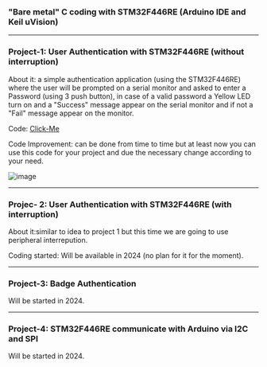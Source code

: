 ### "Bare metal" C coding with STM32F446RE (Arduino IDE and Keil uVision)
-----------------------------------------------------------------------------------------------------------------------------------
### Project-1: User Authentication with STM32F446RE (without interruption)
About it: a simple authentication application (using the STM32F446RE) where the user will be prompted on a serial monitor and asked to enter a Password (using 3 push button), in case of a valid password a Yellow LED turn on and a "Success" message appear on the serial monitor and if not a "Fail" message appear on the monitor.

Code: [Click-Me](https://github.com/VraiHack/STM32F446RE/blob/main/user%20authentication%20(no%20interruption).ino)

Code Improvement: can be done from time to time but at least now you can use this code for your project and due the necessary change according to your need.

![image](https://github.com/VraiHack/STM32F446RE-BareMetal/assets/26716241/24b9e7ea-0ec1-4a02-97df-d3e2fd26d7f7)


-----------------------------------------------------------------------------------------------------------------------------------
### Projec- 2: User Authentication with STM32F446RE (with interruption)
About it:similar to idea to project 1 but this time we are going to use peripheral interrepution.

Coding started: Will be available in 2024 (no plan for it for the moment).

-----------------------------------------------------------------------------------------------------------------------------------
### Project-3: Badge Authentication
Will be started in 2024.

-----------------------------------------------------------------------------------------------------------------------------------
### Project-4: STM32F446RE communicate with Arduino via I2C and SPI
Will be started in 2024.
